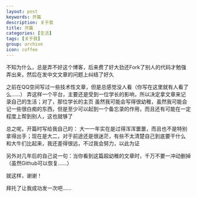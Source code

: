 ```yaml
---
layout: post
keywords: 开篇
description: 关于我
title: 开篇
categories: [生活]
tags: [关于我]
group: archive
icon: coffee
---
```


不知为什么，总是弄不好这个博客，后来费了好大劲还Fork了别人的代码才勉强弄出来，然后在发中文文章的问题上纠结了好久

之前在QQ空间写过一些技术性文章，但是总感觉没人看（你写在这里就有人看了么……）
弄这样一个平台，主要还是受到一位学长的影响，所以决定拿文章来记录自己的生活；对了，那位学长的<a herf="ningning.today">主页</a>
虽然我可能会写得很幼稚，虽然我可能会记一些很白痴的东西，但是至少可以起到一个备忘录的作用，而且还有可能在一定程度上帮到别人，这也就够了

总之呢，开篇时写给我自己的：
大一一年实在是过得浑浑噩噩，而且也不是特别拿得出手；现在是大二，对于前途还是很迷茫，有些不太清楚自己到底要干什么
和大牛们比起来，我还差得很远，不过我会努力，以此为证

另外对几年后的自己说一句：当你看到这篇超幼稚的文章时，千万不要一冲动删掉（虽然Github可以恢复……）

就这样，谢谢！

拜托了让我成功发一次吧……